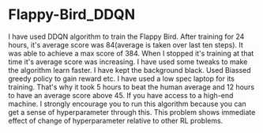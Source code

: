 # Flappy-Bird_DDQN
I have used DDQN algorithm to train the Flappy Bird. After training for 24 hours, it's average score was 84(average is taken over last ten steps). It was able to achieve a max score of 384. When I stopped it's training at that time it's average score was increasing.
I have used some tweaks to make the algorithm learn faster. I have kept the background black. Used Biassed greedy policy to gain reward etc.
I have used a low spec laptop for its training. That's why it took 5 hours to beat the human average and 12 hours to have an average score above 45. If you have access to a high-end machine. I strongly encourage you to run this algorithm because you can get a sense of hyperparameter through this. This problem shows immediate effect of change of hyperparameter relative to other RL problems.
